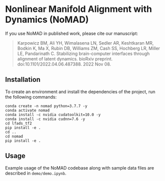 # Nonlinear Manifold Alignment with Dynamics (NoMAD)
If you use NoMAD in published work, please cite our manuscript: 
> Karpowicz BM, Ali YH, Wimalasena LN, Sedler AR, Keshtkaran MR, Bodkin K, Ma X, Rubin DB, Williams ZM, Cash SS, Hochberg LR, Miller LE, Pandarinath C. Stabilizing brain-computer interfaces through alignment of latent dynamics. bioRxiv preprint. doi:10.1101/2022.04.06.487388. 2022 Nov 08.

## Installation
To create an environment and install the dependencies of the project, run the following commands:

```
conda create -n nomad python=3.7.7 -y
conda activate nomad 
conda install -c nvidia cudatoolkit=10.0 -y
conda install -c nvidia cudnn=7.6 -y
cd lfads_tf2
pip install -e .
cd ..
cd nomad
pip install -e .
```

## Usage
Example usage of the NoMAD codebase along with sample data files are described in `demo/demo.ipynb`.
